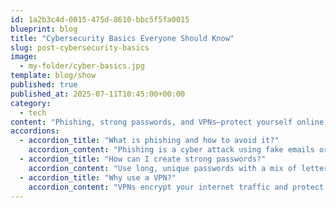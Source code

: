 ```yaml
---
id: 1a2b3c4d-0015-475d-8610-bbc5f5fa0015
blueprint: blog
title: "Cybersecurity Basics Everyone Should Know"
slug: post-cybersecurity-basics
image:
  - my-folder/cyber-basics.jpg
template: blog/show
published: true
published_at: 2025-07-11T10:45:00+00:00
category:
  - tech
content: "Phishing, strong passwords, and VPNs—protect yourself online with these essential tips."
accordions:
  - accordion_title: "What is phishing and how to avoid it?"
    accordion_content: "Phishing is a cyber attack using fake emails or sites. Always verify sender info and don’t click suspicious links."
  - accordion_title: "How can I create strong passwords?"
    accordion_content: "Use long, unique passwords with a mix of letters, numbers, and symbols. Consider using a password manager."
  - accordion_title: "Why use a VPN?"
    accordion_content: "VPNs encrypt your internet traffic and protect your privacy, especially on public Wi-Fi."
---
```

